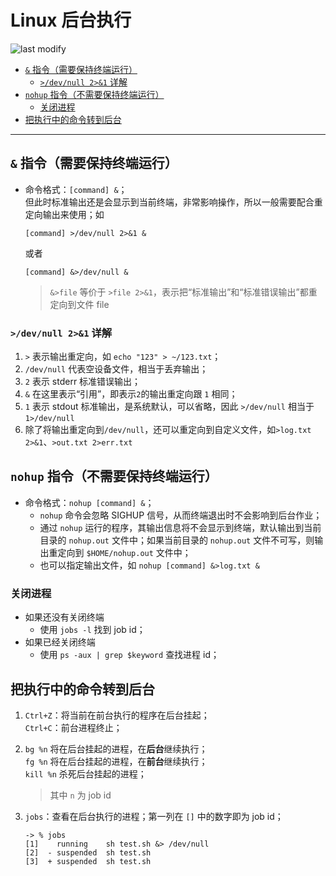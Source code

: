 Linux 后台执行
===
<!--START_SECTION:badge-->

![last modify](https://img.shields.io/static/v1?label=last%20modify&message=2025-07-08%2016%3A53%3A13&color=yellowgreen&style=flat-square)

<!--END_SECTION:badge-->

- [`&` 指令（需要保持终端运行）](#-指令需要保持终端运行)
    - [`>/dev/null 2>&1` 详解](#devnull-21-详解)
- [`nohup` 指令（不需要保持终端运行）](#nohup-指令不需要保持终端运行)
    - [关闭进程](#关闭进程)
- [把执行中的命令转到后台](#把执行中的命令转到后台)

---

## `&` 指令（需要保持终端运行）

- 命令格式：`[command] &`；<br/>
    但此时标准输出还是会显示到当前终端，非常影响操作，所以一般需要配合重定向输出来使用；如<br/>

    ```shell
    [command] >/dev/null 2>&1 &
    ```

    或者

    ```shell
    [command] &>/dev/null &
    ```

    > `&>file` 等价于 `>file 2>&1`，表示把“标准输出”和“标准错误输出”都重定向到文件 file


### `>/dev/null 2>&1` 详解
1. `>` 表示输出重定向，如 `echo "123" > ~/123.txt`；
1. `/dev/null` 代表空设备文件，相当于丢弃输出；
1. `2` 表示 stderr 标准错误输出；
1. `&` 在这里表示“引用”，即表示`2`的输出重定向跟 `1` 相同；
1. `1` 表示 stdout 标准输出，是系统默认，可以省略，因此 `>/dev/null` 相当于 `1>/dev/null`
1. 除了将输出重定向到`/dev/null`，还可以重定向到自定义文件，如`>log.txt 2>&1`、`>out.txt 2>err.txt`

## `nohup` 指令（不需要保持终端运行）
- 命令格式：`nohup [command] &`；
    - `nohup` 命令会忽略 SIGHUP 信号，从而终端退出时不会影响到后台作业；
    - 通过 `nohup` 运行的程序，其输出信息将不会显示到终端，默认输出到当前目录的 `nohup.out` 文件中；如果当前目录的 `nohup.out` 文件不可写，则输出重定向到 `$HOME/nohup.out` 文件中；
    - 也可以指定输出文件，如 `nohup [command] &>log.txt &`

### 关闭进程
- 如果还没有关闭终端
    - 使用 `jobs -l` 找到 job id；
- 如果已经关闭终端
    - 使用 `ps -aux | grep $keyword` 查找进程 id；


## 把执行中的命令转到后台
1. `Ctrl+Z`：将当前在前台执行的程序在后台挂起；<br/>
    `Ctrl+C`：前台进程终止；
1. `bg %n` 将在后台挂起的进程，在**后台**继续执行；<br/>
    `fg %n` 将在后台挂起的进程，在**前台**继续执行；<br/>
    `kill %n` 杀死后台挂起的进程；
    > 其中 `n` 为 job id
1. `jobs`：查看在后台执行的进程；第一列在 `[]` 中的数字即为 job id；

    ``` shell
    -> % jobs
    [1]    running    sh test.sh &> /dev/null
    [2]  - suspended  sh test.sh
    [3]  + suspended  sh test.sh
    ```
